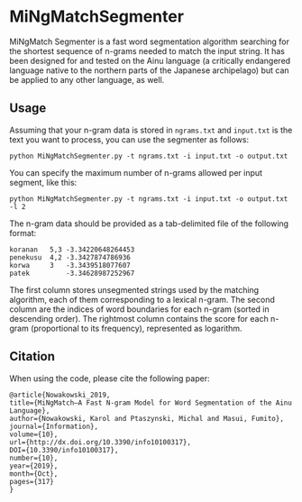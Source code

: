 # MiNgMatchSegmenter

MiNgMatch Segmenter is a fast word segmentation algorithm searching for the shortest sequence of n-grams needed to match the input string.
It has been designed for and tested on the Ainu language (a critically endangered language native to the northern parts of the Japanese archipelago) but can be applied to any other language, as well.

## Usage

Assuming that your n-gram data is stored in `ngrams.txt` and `input.txt` is the text you want to process, you can use the segmenter as follows:

```
python MiNgMatchSegmenter.py -t ngrams.txt -i input.txt -o output.txt
```
You can specify the maximum number of n-grams allowed per input segment, like this:
```
python MiNgMatchSegmenter.py -t ngrams.txt -i input.txt -o output.txt -l 2
```
The n-gram data should be provided as a tab-delimited file of the following format:
```
koranan   5,3 -3.34220648264453
penekusu  4,2 -3.3427874786936
korwa     3   -3.3439518077607
patek         -3.34628987252967
```
The first column stores unsegmented strings used by the matching algorithm, each of them corresponding to a lexical n-gram.
The second column are the indices of word boundaries for each n-gram (sorted in descending order).
The rightmost column contains the score for each n-gram (proportional to its frequency), represented as logarithm.


## Citation
When using the code, please cite the following paper:

```
@article{Nowakowski_2019,
title={MiNgMatch—A Fast N-gram Model for Word Segmentation of the Ainu Language},
author={Nowakowski, Karol and Ptaszynski, Michal and Masui, Fumito},
journal={Information},
volume={10},
url={http://dx.doi.org/10.3390/info10100317},
DOI={10.3390/info10100317},
number={10},
year={2019},
month={Oct},
pages={317}
}
```
